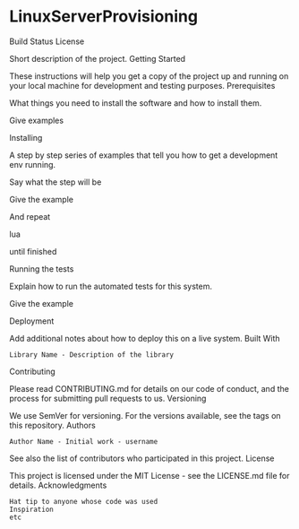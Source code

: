 # LinuxServerProvisioning


Build Status
License

Short description of the project.
Getting Started

These instructions will help you get a copy of the project up and running on your local machine for development and testing purposes.
Prerequisites

What things you need to install the software and how to install them.

Give examples

Installing

A step by step series of examples that tell you how to get a development env running.

Say what the step will be

Give the example

And repeat

lua

until finished

Running the tests

Explain how to run the automated tests for this system.

Give the example

Deployment

Add additional notes about how to deploy this on a live system.
Built With

    Library Name - Description of the library

Contributing

Please read CONTRIBUTING.md for details on our code of conduct, and the process for submitting pull requests to us.
Versioning

We use SemVer for versioning. For the versions available, see the tags on this repository.
Authors

    Author Name - Initial work - username

See also the list of contributors who participated in this project.
License

This project is licensed under the MIT License - see the LICENSE.md file for details.
Acknowledgments

    Hat tip to anyone whose code was used
    Inspiration
    etc

